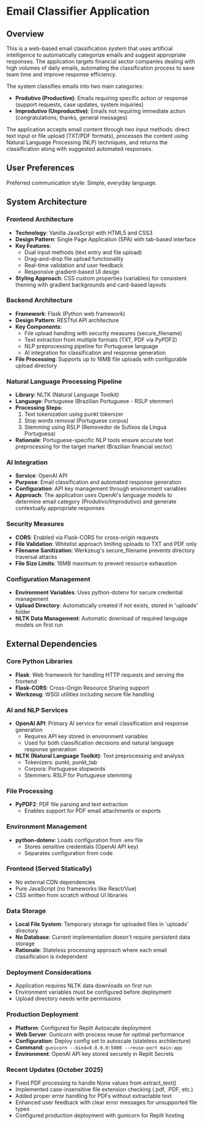 # Email Classifier Application

## Overview

This is a web-based email classification system that uses artificial intelligence to automatically categorize emails and suggest appropriate responses. The application targets financial sector companies dealing with high volumes of daily emails, automating the classification process to save team time and improve response efficiency.

The system classifies emails into two main categories:
- **Produtivo (Productive)**: Emails requiring specific action or response (support requests, case updates, system inquiries)
- **Improdutivo (Unproductive)**: Emails not requiring immediate action (congratulations, thanks, general messages)

The application accepts email content through two input methods: direct text input or file upload (TXT/PDF formats), processes the content using Natural Language Processing (NLP) techniques, and returns the classification along with suggested automated responses.

## User Preferences

Preferred communication style: Simple, everyday language.

## System Architecture

### Frontend Architecture
- **Technology**: Vanilla JavaScript with HTML5 and CSS3
- **Design Pattern**: Single Page Application (SPA) with tab-based interface
- **Key Features**:
  - Dual input methods (text entry and file upload)
  - Drag-and-drop file upload functionality
  - Real-time validation and user feedback
  - Responsive gradient-based UI design
- **Styling Approach**: CSS custom properties (variables) for consistent theming with gradient backgrounds and card-based layouts

### Backend Architecture
- **Framework**: Flask (Python web framework)
- **Design Pattern**: RESTful API architecture
- **Key Components**:
  - File upload handling with security measures (secure_filename)
  - Text extraction from multiple formats (TXT, PDF via PyPDF2)
  - NLP preprocessing pipeline for Portuguese language
  - AI integration for classification and response generation
- **File Processing**: Supports up to 16MB file uploads with configurable upload directory

### Natural Language Processing Pipeline
- **Library**: NLTK (Natural Language Toolkit)
- **Language**: Portuguese (Brazilian Portuguese - RSLP stemmer)
- **Processing Steps**:
  1. Text tokenization using punkt tokenizer
  2. Stop words removal (Portuguese corpus)
  3. Stemming using RSLP (Removedor de Sufixos da Língua Portuguesa)
- **Rationale**: Portuguese-specific NLP tools ensure accurate text preprocessing for the target market (Brazilian financial sector)

### AI Integration
- **Service**: OpenAI API
- **Purpose**: Email classification and automated response generation
- **Configuration**: API key management through environment variables
- **Approach**: The application uses OpenAI's language models to determine email category (Produtivo/Improdutivo) and generate contextually appropriate responses

### Security Measures
- **CORS**: Enabled via Flask-CORS for cross-origin requests
- **File Validation**: Whitelist approach limiting uploads to TXT and PDF only
- **Filename Sanitization**: Werkzeug's secure_filename prevents directory traversal attacks
- **File Size Limits**: 16MB maximum to prevent resource exhaustion

### Configuration Management
- **Environment Variables**: Uses python-dotenv for secure credential management
- **Upload Directory**: Automatically created if not exists, stored in 'uploads' folder
- **NLTK Data Management**: Automatic download of required language models on first run

## External Dependencies

### Core Python Libraries
- **Flask**: Web framework for handling HTTP requests and serving the frontend
- **Flask-CORS**: Cross-Origin Resource Sharing support
- **Werkzeug**: WSGI utilities including secure file handling

### AI and NLP Services
- **OpenAI API**: Primary AI service for email classification and response generation
  - Requires API key stored in environment variables
  - Used for both classification decisions and natural language response generation
- **NLTK (Natural Language Toolkit)**: Text preprocessing and analysis
  - Tokenizers: punkt, punkt_tab
  - Corpora: Portuguese stopwords
  - Stemmers: RSLP for Portuguese stemming

### File Processing
- **PyPDF2**: PDF file parsing and text extraction
  - Enables support for PDF email attachments or exports

### Environment Management
- **python-dotenv**: Loads configuration from .env file
  - Stores sensitive credentials (OpenAI API key)
  - Separates configuration from code

### Frontend (Served Statically)
- No external CDN dependencies
- Pure JavaScript (no frameworks like React/Vue)
- CSS written from scratch without UI libraries

### Data Storage
- **Local File System**: Temporary storage for uploaded files in 'uploads' directory
- **No Database**: Current implementation doesn't require persistent data storage
- **Rationale**: Stateless processing approach where each email classification is independent

### Deployment Considerations
- Application requires NLTK data downloads on first run
- Environment variables must be configured before deployment
- Upload directory needs write permissions

### Production Deployment
- **Platform**: Configured for Replit Autoscale deployment
- **Web Server**: Gunicorn with process reuse for optimal performance
- **Configuration**: Deploy config set to autoscale (stateless architecture)
- **Command**: `gunicorn --bind=0.0.0.0:5000 --reuse-port main:app`
- **Environment**: OpenAI API key stored securely in Replit Secrets

### Recent Updates (October 2025)
- Fixed PDF processing to handle None values from extract_text()
- Implemented case-insensitive file extension checking (.pdf, .PDF, etc.)
- Added proper error handling for PDFs without extractable text
- Enhanced user feedback with clear error messages for unsupported file types
- Configured production deployment with gunicorn for Replit hosting